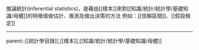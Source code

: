 推論統計(inferential statistics)，是藉由[[樣本]]來對[[知識/統計/統計學/基礎知識/母體]]的特徵值做估計、推測及做出決策的方法
例如：[[信賴區間]]、[[假設檢定]]
- - -
parent::[[統計學目錄]],[[樣本]],[[知識/統計/統計學/基礎知識/母體]]